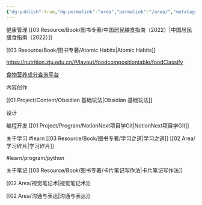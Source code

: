 ```yaml
---
{"dg-publish":true,"dg-permalink":"area","permalink":"/area/","metatags":{"description":"这里是 🏡Davon的数字花园，是个人不断发展的想法的集合，作为半成品的思考，在可探索的空间中，随时间推移不断播种、修剪、塑造","og:site_name":"DavonOs","og:title":"领域","og:type":"article","og:url":"https://zuji.eu.org/area","og:image":null,"og:image:width":"400","og:image:alt":"articlecover","og:locale":"zh_cn"}}
---
```



健康管理
[[03 Resource/Book/图书专著/中国居民膳食指南（2022）\|中国居民膳食指南（2022）]]


[[03 Resource/Book/图书专著/Atomic Habits\|Atomic Habits]]

https://nutrition.zju.edu.cn/#/layout/foodcompositiontable/foodClassify

[食物营养成分查询平台](https://nlc.chinanutri.cn/fq/)

内容创作

[[01 Project/Content/Obsidian 基础玩法\|Obsidian 基础玩法]]


设计

编程开发
	[[01 Project/Program/NotionNext项目学Git\|NotionNext项目学Git]]

关于学习
	#learn
		[[03 Resource/Book/图书专著/学习之道\|学习之道]]
		[[02 Area/学习碎片\|学习碎片]]

#learn/program/python 

关于笔记
[[03 Resource/Book/图书专著/卡片笔记写作法\|卡片笔记写作法]]

[[02 Area/视觉笔记术\|视觉笔记术]]

[[02 Area/沟通与表达\|沟通与表达]]